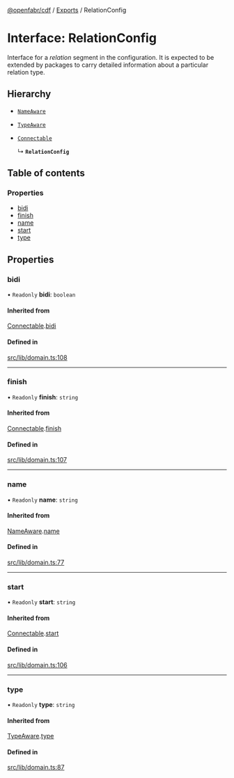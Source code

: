 [@openfabr/cdf](../README.md) / [Exports](../modules.md) / RelationConfig

# Interface: RelationConfig

Interface for a *relation* segment in the configuration.
It is expected to be extended by packages to carry detailed information about a particular relation type.

## Hierarchy

- [`NameAware`](NameAware.md)

- [`TypeAware`](TypeAware.md)

- [`Connectable`](Connectable.md)

  ↳ **`RelationConfig`**

## Table of contents

### Properties

- [bidi](RelationConfig.md#bidi)
- [finish](RelationConfig.md#finish)
- [name](RelationConfig.md#name)
- [start](RelationConfig.md#start)
- [type](RelationConfig.md#type)

## Properties

### bidi

• `Readonly` **bidi**: `boolean`

#### Inherited from

[Connectable](Connectable.md).[bidi](Connectable.md#bidi)

#### Defined in

[src/lib/domain.ts:108](https://github.com/openfabr/cdf/blob/eefa4b7/core/typescript/src/lib/domain.ts#L108)

___

### finish

• `Readonly` **finish**: `string`

#### Inherited from

[Connectable](Connectable.md).[finish](Connectable.md#finish)

#### Defined in

[src/lib/domain.ts:107](https://github.com/openfabr/cdf/blob/eefa4b7/core/typescript/src/lib/domain.ts#L107)

___

### name

• `Readonly` **name**: `string`

#### Inherited from

[NameAware](NameAware.md).[name](NameAware.md#name)

#### Defined in

[src/lib/domain.ts:77](https://github.com/openfabr/cdf/blob/eefa4b7/core/typescript/src/lib/domain.ts#L77)

___

### start

• `Readonly` **start**: `string`

#### Inherited from

[Connectable](Connectable.md).[start](Connectable.md#start)

#### Defined in

[src/lib/domain.ts:106](https://github.com/openfabr/cdf/blob/eefa4b7/core/typescript/src/lib/domain.ts#L106)

___

### type

• `Readonly` **type**: `string`

#### Inherited from

[TypeAware](TypeAware.md).[type](TypeAware.md#type)

#### Defined in

[src/lib/domain.ts:87](https://github.com/openfabr/cdf/blob/eefa4b7/core/typescript/src/lib/domain.ts#L87)
